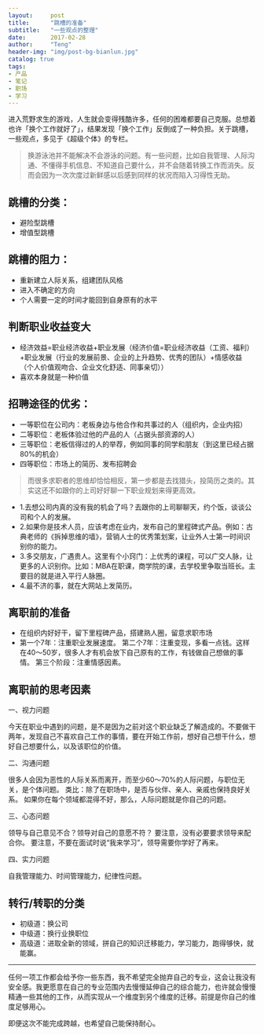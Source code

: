 ```yaml
---
layout:     post
title:      "跳槽的准备"
subtitle:   "一些观点的整理"
date:       2017-02-28
author:     "Teng"
header-img: "img/post-bg-bianlun.jpg"
catalog: true
tags:
- 产品
- 笔记
- 职场
- 学习
---
```


进入荒野求生的游戏，人生就会变得残酷许多，任何的困难都要自己克服。总想着也许「换个工作就好了」，结果发现「换个工作」反倒成了一种负担。关于跳槽，一些观点，多见于《超级个体》的专栏。

> 换游泳池并不能解决不会游泳的问题。有一些问题，比如自我管理、人际沟通、不懂得手机信息、不知道自己要什么，并不会随着转换工作而消失。反而会因为一次次度过新鲜感以后感到同样的状况而陷入习得性无助。

## 跳槽的分类：

- 避险型跳槽
- 增值型跳槽

## 跳槽的阻力：

- 重新建立人际关系，组建团队风格
- 进入不确定的方向
- 个人需要一定的时间才能回到自身原有的水平

## 判断职业收益变大

- 经济效益=职业经济收益+职业发展（经济价值=职业经济收益（工资、福利）+职业发展（行业的发展前景、企业的上升趋势、优秀的团队）+情感收益（个人价值观吻合、企业文化舒适、同事亲切））
- 喜欢本身就是一种价值

## 招聘途径的优劣：

- 一等职位在公司内：老板身边与他合作和共事过的人（组织内，企业内招）
- 二等职位：老板体验过他的产品的人（占据头部资源的人）
- 三等职位：老板信得过的人的举荐，例如同事的同学和朋友（到这里已经占据80%的机会）
- 四等职位：市场上的简历、发布招聘会

> 而很多求职者的思维却恰恰相反，第一步都是去找猎头，投简历之类的。其实这还不如跟你的上司好好聊一下职业规划来得更高效。

- 1.去想公司内真的没有我的机会了吗？去跟你的上司聊聊天，约个饭，谈谈公司和个人的发展。
- 2.如果你是技术人员，应该考虑在业内，发布自己的里程碑式产品。例如：古典老师的《拆掉思维的墙》，营销人士的优秀策划案，让业外人士第一时间识别你的能力。
- 3.多交朋友，广遇贵人。这里有个小窍门：上优秀的课程，可以广交人脉，让更多的人识别你。比如：MBA在职课，商学院的课，去学校里争取当班长。主要目的就是进入平行人脉圈。
- 4.最不济的事，就在大网站上发简历。

## 离职前的准备

- 在组织内好好干，留下里程碑产品，搭建熟人圈，留意求职市场
- 第一个7年：注重职业发展速度。
第二个7年：注重变现，多看一点钱。这样在40～50岁，很多人才有机会放下自己原有的工作，有钱做自己想做的事情。
第三个阶段：注重情感因素。

## 离职前的思考因素

一、视力问题

今天在职业中遇到的问题，是不是因为之前对这个职业缺乏了解造成的。不要做干两年，发现自己不喜欢自己工作的事情，要在开始工作前，想好自己想干什么，想好自己想要什么，以及该职位的价值。

二、沟通问题

很多人会因为恶性的人际关系而离开，而至少60～70%的人际问题，与职位无关，是个体问题。
类比：除了在职场中，是否与伙伴、亲人、亲戚也保持良好关系。
如果你在每个领域都混得不好，那么，人际问题就是你自己的问题。

三、心态问题

领导与自己意见不合？领导对自己的意愿不符？
要注意，没有必要要求领导来配合你。
要注意，不要在面试时说“我来学习”，领导需要你学好了再来。

四、实力问题

自我管理能力、时间管理能力，纪律性问题。

## 转行/转职的分类

- 初级道：换公司
- 中级道：换行业换职位
- 高级道：进取全新的领域，拼自己的知识迁移能力，学习能力，跑得够快，就能赢。

----

任何一项工作都会给予你一些东西，我不希望完全抛弃自己的专业，这会让我没有安全感。我更愿意在自己的专业范围内去慢慢延伸自己的综合能力，也许就会慢慢精通一些其他的工作，从而实现从一个维度到另个维度的迁移。前提是你自己的维度足够用心。

即便这次不能完成跨越，也希望自己能保持耐心。






